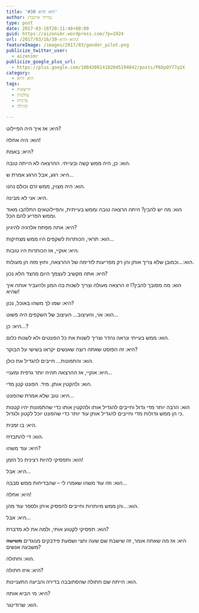 ```yaml
---
title: 'הוא והיא #30'
author: נמרוד איזנברג
type: post
date: 2017-03-16T20:11:48+00:00
guid: https://aizenimr.wordpress.com/?p=1924
url: /2017/03/16/הוא-והיא-30/
featureImage: /images/2017/03/gender_pilot.png
publicize_twitter_user:
  - aizenimr
publicize_google_plus_url:
  - https://plus.google.com/108430814102045194842/posts/P6bpQY77q1X
category:
  - הוא והיא
tags:
  - הרצאות
  - עולמות
  - פרנויה
  - קהילה

---
```

<span lang="he-IL">היא</span><span lang="en-US">: אז</span> <span lang="he-IL">איך היה הפיילוט</span><span lang="en-US">?</span>

<span lang="he-IL">הוא</span><span lang="en-US">: </span><span lang="he-IL">היה אחלה</span><span lang="en-US">!</span>

<span lang="he-IL">היא</span><span lang="en-US">: </span><span lang="he-IL">באמת</span><span lang="en-US">?</span>

<span lang="he-IL">הוא</span><span lang="en-US">: </span><span lang="he-IL">כן</span><span lang="en-US">, </span><span lang="he-IL">היה ממש קשה ובעייתי</span><span lang="en-US">. </span><span lang="he-IL">ההרצאה לא הייתה טובה</span><span lang="en-US">.</span>

<span lang="he-IL">היא</span><span lang="en-US">: </span><span lang="he-IL">רגע</span><span lang="en-US">, </span><span lang="he-IL">אבל הרגע אמרת ש</span><span lang="en-US">...</span>

<span lang="he-IL">הוא</span><span lang="en-US">: </span><span lang="he-IL">היה מצוין</span><span lang="en-US">, </span><span lang="he-IL">ממש זרם וכולם נהנו</span><span lang="en-US">.</span>

<span lang="he-IL">היא</span><span lang="en-US">: </span><span lang="he-IL">אני לא מבינה</span><span lang="en-US">.</span>

<span lang="he-IL">הוא</span><span lang="en-US">: </span><span lang="he-IL">מה יש להבין</span><span lang="en-US">? </span><span lang="he-IL">היתה הרצאה טובה וממש בעייתית</span><span lang="en-US">, </span><span lang="he-IL">והפיילוטאים התלהבו מאוד וממש הפריע להם הכל</span><span lang="en-US">.</span>

<span lang="he-IL">היא</span><span lang="en-US">: </span><span lang="he-IL">אתה מפתח אלרגיה להיגיון</span><span lang="en-US">?</span>

<span lang="he-IL">הוא</span><span lang="en-US">: </span><span lang="he-IL">תראי</span><span lang="en-US">, </span><span lang="he-IL">הכותרות לשקפים היו ממש מצחיקות</span><span lang="en-US">...</span>

<span lang="he-IL">היא</span><span lang="en-US">: </span><span lang="he-IL">אוקיי</span><span lang="en-US">, </span><span lang="he-IL">אז הכותרות היו טובות</span><span lang="en-US">.</span>

<span lang="he-IL">הוא</span><span lang="en-US">:...</span><span lang="he-IL">וכמובן שלא צריך אותן והן רק מפריעות לזרימה של ההרצאה</span><span lang="en-US">, </span><span lang="he-IL">וחוץ מזה הן מעולות</span><span lang="en-US">.</span>

<span lang="he-IL">היא</span><span lang="en-US">: </span><span lang="he-IL">אתה מקשיב לעצמך היום מהצד הלא נכון</span><span lang="en-US">?</span>

<span lang="he-IL">הוא</span><span lang="en-US">: </span><span lang="he-IL">מה מסובך להבין</span><span lang="en-US">?! </span><span lang="he-IL">זו הרצאה מעולה וצריך לשנות בה המון ולהעביר אותה איך שהיא</span><span lang="en-US">!</span>

<span lang="he-IL">היא</span><span lang="en-US">: </span><span lang="he-IL">שמו לך משהו באוכל</span><span lang="en-US">, </span><span lang="he-IL">נכון</span><span lang="en-US">?</span>

<span lang="he-IL">הוא</span><span lang="en-US">: </span><span lang="he-IL">אוי</span><span lang="en-US">, </span><span lang="he-IL">והעיצוב… העיצוב של השקפים היה פשוט</span><span lang="en-US">...</span>

<span lang="he-IL">היא</span><span lang="en-US">: </span><span lang="he-IL">כן…</span><span lang="en-US">?</span>

<span lang="he-IL">הוא</span><span lang="en-US">: </span><span lang="he-IL">ממש בעייתי ונראה נהדר וצריך לשנות את כל הפונטים ולא לשנות כלום</span><span lang="en-US">.</span>

<span lang="he-IL">היא</span><span lang="en-US">: </span><span lang="he-IL">זה הפוסט שאתה רוצה שאנשים יקראו בשישי על הבוקר</span><span lang="en-US">?</span>

<span lang="he-IL">הוא</span><span lang="en-US">: </span><span lang="he-IL">והתמונות… חייבים להגדיל את כולן</span><span lang="en-US">.</span>

<span lang="he-IL">היא</span><span lang="en-US">: </span><span lang="he-IL">אוקיי</span><span lang="en-US">, </span><span lang="he-IL">אז ההרצאה תהיה יותר גרפית ומעניי</span><span lang="en-US">...</span>

<span lang="he-IL">הוא</span><span lang="en-US">: </span><span lang="he-IL">ולהקטין אותן</span><span lang="en-US">. </span><span lang="he-IL">מיד</span><span lang="en-US">. </span><span lang="he-IL">הפונט קטן מדי</span><span lang="en-US">.</span>

<span lang="he-IL">היא</span><span lang="en-US">: </span><span lang="he-IL">טוב שלא אמרת שהפונט</span><span lang="en-US">...</span>

<span lang="he-IL">הוא</span><span lang="en-US">: </span><span lang="he-IL">הרבה יותר מדי גדול וחייבים להגדיל אותו ולהקטין אותו כדי שהתמונות יהיו קטנות כי הן ממש גדולות מדי וחייבים להגדיל אותן עוד יותר כדי שהפונט יוכל לקטון ולגדול</span><span lang="en-US">.</span>

<span lang="he-IL">היא</span><span lang="en-US">: </span><span lang="he-IL">בו זמנית</span><span lang="en-US">.</span>

<span lang="he-IL">הוא</span><span lang="en-US">: </span><span lang="he-IL">די להתבדח.</span>

<span lang="he-IL">היא</span><span lang="en-US">: </span><span lang="he-IL">עוד משהו</span><span lang="en-US">?</span>

<span lang="he-IL">הוא</span><span lang="en-US">: </span><span lang="he-IL">ותפסיקי להיות רצינית כל הזמן</span><span lang="en-US">!</span>

<span lang="he-IL">היא</span><span lang="en-US">: </span><span lang="he-IL">אבל</span><span lang="en-US">...</span>

<span lang="he-IL">הוא</span><span lang="en-US">: </span><span lang="he-IL">וזה עוד משהו שאמרו לי – שהבדיחות ממש סבבה</span><span lang="en-US">...</span>

<span lang="he-IL">היא</span><span lang="en-US">: </span><span lang="he-IL">אחלה</span><span lang="en-US">!</span>

<span lang="he-IL">הוא</span><span lang="en-US">:...</span><span lang="he-IL">והן ממש מיותרות וחייבים להפסיק איתן ולספר עוד מהן</span><span lang="en-US">.</span>

<span lang="he-IL">היא</span><span lang="en-US">: </span><span lang="he-IL">אבל</span><span lang="en-US">...</span>

<span lang="he-IL">הוא</span><span lang="en-US">: </span><span lang="he-IL">תפסיקי לקטוע אותי</span><span lang="en-US">, </span><span lang="he-IL">ולמה את לא מדברת</span><span lang="en-US">?</span>

<span lang="he-IL">היא</span><span lang="en-US">: </span><span lang="he-IL">אז מה שאתה אומר, זה שישבת שם שעה וחצי ושמעת פידבקים מנוגדים <del>משישה</del> משבעה אנשים</span><span lang="en-US">?</span>

<span lang="he-IL">הוא</span><span lang="en-US">: </span><span lang="he-IL">וחתולה</span><span lang="en-US">.</span>

<span lang="he-IL">היא</span><span lang="en-US">: </span><span lang="he-IL">איזו חתולה</span><span lang="en-US">?</span>

הוא: הייתה שם חתולה שהסתובבה בדירה והביעה התעניינות.

היא: מי הביא אותה?

<span lang="he-IL">הוא</span><span lang="en-US">: </span><span lang="he-IL">שרודינגר</span><span lang="en-US">.</span>